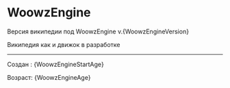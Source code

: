 # WoowzEngine

Версия википедии под WoowzEngine v.{WoowzEngineVersion}

Википедия как и движок в разработке

---

Создан : {WoowzEngineStartAge}

Возраст: {WoowzEngineAge}

<script>
function DateToString(y,M,d,h,m,post){
	var sy = post ? "году"   : (y == 1 ? "год" : (y > 1 && y < 5 ? "года" : "лет"));
	var sM = post ? "месяца" : (M == 1 ? "месяц" : (M > 1 && M < 5 ? "месяца" : "месяцев"));
	var sd = post ? "дня"    : (d == 1 ? "день" : (d > 1 && d < 5 ? "дня" : "дней"));
	var sh = post ? "часов"  : (h == 1 ? "час" : (h > 1 && h < 5 ? "часа" : "часов"));
	var sm = post ? "минут"  : (m == 1 ? "минута" : (m > 1 && m < 5 ? "минуты" : "минут"));
	
	return (post ? "в " : "") + y + " " + sy + ", " + M + " " + sM + ", " + d + " " + sd + ", " + h + " " + sh + ", " + m + " " + sm;
}

const StartDate = new Date(Date.UTC(2025, 6, 6, 9, 33));
window.ReplaceKey("WoowzEngineStartAge", DateToString(StartDate.getFullYear(), StartDate.getMonth(), StartDate.getDate(), StartDate.getHours(), StartDate.getMinutes(), true));

const Now = new Date();

let sY = StartDate.getUTCFullYear(), sM = StartDate.getUTCMonth(), sD = StartDate.getUTCDate();
let sH = StartDate.getUTCHours(), sm = StartDate.getUTCMinutes();

let eY = Now.getUTCFullYear(), eM = Now.getUTCMonth(), eD = Now.getUTCDate();
let eH = Now.getUTCHours(), em = Now.getUTCMinutes();

let years   = eY - sY;
let months  = eM - sM;
let days    = eD - sD;
let hours   = eH - sH;
let minutes = em - sm;

if (minutes < 0) {
	minutes += 60;
	hours--;
}
if (hours < 0) {
	hours += 24;
	days--;
}
if (days < 0) {
	const daysInPrevMonth = new Date(Date.UTC(eY, eM, 0)).getUTCDate();
	days += daysInPrevMonth;
	months--;
}
if (months < 0) {
	months += 12;
	years--;
}

window.ReplaceKey("WoowzEngineAge", DateToString(years, months, days, hours, minutes, false));

</script>